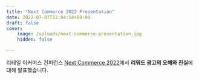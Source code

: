 ```yaml
---
title: "Next Commerce 2022 Presentation"
date: 2022-07-07T12:04:14+09:00
draft: false
cover:
    image: /uploads/next-commerce-presentation.jpg
    hidden: false

---
```


리테일 이커머스 컨퍼런스 [Next Commerce 2022](https://thenextcommerce.com)에서 **리워드 광고의 오해와 진실**에 대해 발표했습니다.
